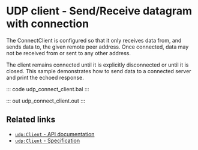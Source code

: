 # UDP client - Send/Receive datagram with connection

The ConnectClient is configured so that it only receives data from, and sends data to, the given remote peer address. Once connected, data may not be received from or sent to any other address. 

The client remains connected until it is explicitly disconnected or until it is closed. This sample demonstrates how to send data to a connected server and print the echoed response.

::: code udp_connect_client.bal :::

::: out udp_connect_client.out :::

## Related links
- [`udp:Client` - API documentation](https://lib.ballerina.io/ballerina/udp/latest/clients/Client)
- [`udp:Client` - Specification](/spec/udp/#3-client)
